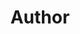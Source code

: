 ---
title: Author
summary: Contains posts related to `PaperMod`
description: Contains posts related to PaperMod
---